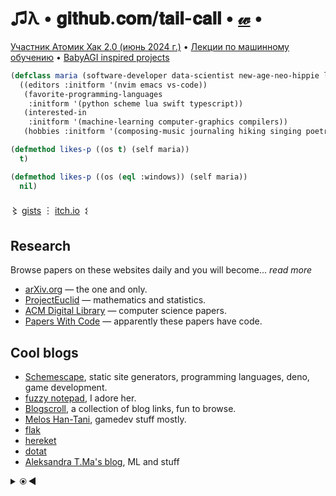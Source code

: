 # ♫λ • 𝐠𝐢𝐭𝐡𝐮𝐛.𝐜𝐨𝐦/𝐭𝐚𝐢𝐥-𝐜𝐚𝐥𝐥 • [𝓌](https://github.com/tail-call/knowledge/wiki) •

[Участник Атомик Хак 2.0 (июнь 2024 г.)](https://github.com/tail-call/tail-call/blob/262a43e6a2dd363d33876559d65d8d4344e8b437/Certificate_2024-06-26_18_11_54.904Z.pdf) •
[Лекции по машинному обучению](https://sok.susu.ru/courses/MachineLearnig/lectures/) • [BabyAGI inspired projects](https://github.com/yoheinakajima/babyagi/blob/main/docs/inspired-projects.md)

```lisp
(defclass maria (software-developer data-scientist new-age-neo-hippie lisp-geek)
  ((editors :initform '(nvim emacs vs-code))
   (favorite-programming-languages
    :initform '(python scheme lua swift typescript))
   (interested-in
    :initform '(machine-learning computer-graphics compilers))
   (hobbies :initform '(composing-music journaling hiking singing poetry))))

(defmethod likes-p ((os t) (self maria))
  t)

(defmethod likes-p ((os (eql :windows)) (self maria))
  nil)
```

〻 [gists](https://gist.github.com/tail-call) ︙ [itch.io](https://engraze.itch.io)&ensp;𒑱

## Research

Browse papers on these websites daily and you will become... _read more_

- [arXiv.org](https://arxiv.org/) — the one and only. <!-- 2024-09-21 -->
- [ProjectEuclid](https://projecteuclid.org/) — mathematics and statistics. <!-- 2024-09-21 -->
- [ACM Digital Library](https://dl.acm.org/) — computer science papers.
- [Papers With Code](https://paperswithcode.com/) — apparently these papers have code. <!-- 2024-09-21 -->

## Cool blogs

- [Schemescape](https://log.schemescape.com), static site generators, programming languages, deno, game development.
- [fuzzy notepad](https://eev.ee/?message=Notice+me+sempai), I adore her.
- [Blogscroll](https://blogscroll.com), a collection of blog links, fun to browse.
- [Melos Han-Tani](https://melodicambient.substack.com), gamedev stuff mostly.
- [flak](https://flak.tedunangst.com)
- [hereket](https://hereket.com/)
- [dotat](https://dotat.at/) <!-- 2024-08-01 -->
- [Aleksandra T.Ma's blog](https://mtsandra.github.io/blog/), ML and stuff <!-- 2024-09-06 -->

<details>
<summary>⦿&thinsp;◀</summary>

Congratulations, you have found more links.

## Important links

- [Free for Developers](https://free-for.dev/), free services for developers, from CI/CD to IDEs.
- [Litmaps](https://www.litmaps.com), search for scientific papers.
- [Eureka Alert](https://www.eurekalert.org), science news.
- [Stack Roboflow](https://stackroboflow.com/), a Q&A website of the future.
- [Timecube](https://timecube.2enp.com), a very good explanation of how time works. <!-- this is not what I truly think -->
- [WebVM](https://webvm.io) — run Linux on the web page. Customizable via Dockerfiles.
- [The iconic CrackLib README](https://github.com/apple-oss-distributions/CrackLib/tree/CrackLib-37765/cracklib27)
- [Mark Watson's own free books repo](https://github.com/mark-watson/free-older-books-and-software), take a look if you're interested in AI and Common Lisp.
- [Janet for Mortals (a real book)](https://janet.guide).
- [WTF Auto Layout?](https://www.wtfautolayout.com) - a unanswered question many a philosopher did pursue.
- [LLDB cheatsheet](https://gist.github.com/ryanchang/a2f738f0c3cc6fbd71fa)
- [TheOuterLinux](https://theouterlinux.gitlab.io)

## Apps I like (macOS only)

- [Keka](https://www.keka.io/en/), a file archiver.
- [Mountain Duck](https://mountainduck.io), mount cloud storage as a disk.
- [Image2icon](https://img2icnsapp.com), generate icons for iOS and macOS apps.
- [NetIQuette](https://objective-see.org/products/netiquette.html), a network monitor.
- [ZipMounter](https://apps.apple.com/us/app/zipmounter/id1315374401?mt=12), mount your archives as volumes.
</details>
